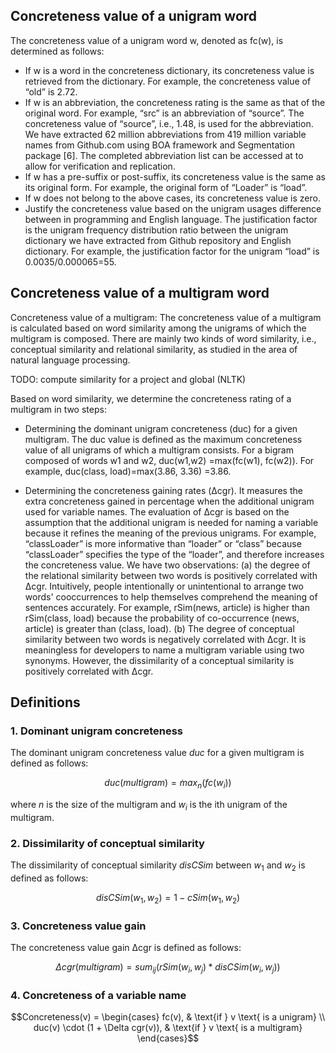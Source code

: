 ## Concreteness value of a unigram word

The concreteness value of a unigram word w, denoted as fc(w), is determined as
follows:

- If w is a word in the concreteness dictionary, its concreteness value is
  retrieved from the dictionary. For example, the concreteness value of “old” is
  2.72.
- If w is an abbreviation, the concreteness rating is the same as that of the
  original word. For example, “src” is an abbreviation of “source”. The
  concreteness value of “source”, i.e., 1.48, is used for the abbreviation. We
  have extracted 62 million abbreviations from 419 million variable names from
  Github.com using BOA framework and Segmentation package [6]. The completed
  abbreviation list can be accessed at to allow for verification and
  replication.
- If w has a pre-suffix or post-suffix, its concreteness value is the same as
  its original form. For example, the original form of “Loader” is “load”.
- If w does not belong to the above cases, its concreteness value is zero.
- Justify the concreteness value based on the unigram usages difference between
  in programming and English language. The justification factor is the unigram
  frequency distribution ratio between the unigram dictionary we have
  extracted from Github repository and English dictionary. For example, the
  justification factor for the unigram “load” is 0.0035/0.000065=55.

## Concreteness value of a multigram word

Concreteness value of a multigram: The concreteness value of a multigram is
calculated based on word similarity among the unigrams of which the multigram is
composed. There are mainly two kinds of word similarity, i.e., conceptual
similarity and relational similarity, as studied in the area of natural language
processing.

TODO: compute similarity for a project and global (NLTK)

Based on word similarity, we determine the concreteness rating of a multigram in
two steps:

- Determining the dominant unigram concreteness (duc) for a given multigram. The
  duc value is defined as the maximum concreteness value of all unigrams of which
  a multigram consists. For a bigram composed of words w1 and w2, duc(w1,w2)
  =max(fc(w1), fc(w2)). For example, duc(class, load)=max(3.86, 3.36) =3.86.

- Determining the concreteness gaining rates (Δcgr). It measures the extra
  concreteness gained in percentage when the additional unigram used for variable
  names. The evaluation of Δcgr is based on the assumption that the additional
  unigram is needed for naming a variable because it refines the meaning of the
  previous unigrams. For example, “classLoader” is more informative than “loader”
  or “class” because “classLoader” specifies the type of the “loader”, and
  therefore increases the concreteness value. We have two observations: (a) the
  degree of the relational similarity between two words is positively correlated
  with Δcgr. Intuitively, people intentionally or unintentional to arrange two
  words' cooccurrences to help themselves comprehend the meaning of sentences
  accurately. For example, rSim(news, article) is higher than rSim(class, load)
  because the probability of co-occurrence (news, article) is greater than (class,
  load). (b) The degree of conceptual similarity between two words is negatively
  correlated with Δcgr. It is meaningless for developers to name a multigram
  variable using two synonyms. However, the dissimilarity of a conceptual
  similarity is positively correlated with Δcgr.

## Definitions

### 1. Dominant unigram concreteness

The dominant unigram concreteness value $duc$ for a given multigram is defined as
follows:

```math
duc(multigram) = ܿmax_n(fc(w_i))
```

where $n$ is the size of the multigram and $w_i$ is the ith unigram of the multigram.

### 2. Dissimilarity of conceptual similarity

The dissimilarity of conceptual similarity $disCSim$ between $w_1$ and $w_2$ is defined as follows:

```math
disCSim(w_1, w_2) = 1 - cSim(w_1, w_2)
```

### 3. Concreteness value gain

The concreteness value gain Δcgr is defined as follows:

```math
Δcgr(multigram) = sum_{ij}(rSim(w_i, w_j) * disCSim(w_i, w_j))
```

### 4. Concreteness of a variable name

```math
Concreteness(v) =
\begin{cases}
fc(v), & \text{if } v \text{ is a unigram} \\
duc(v) \cdot (1 + \Delta cgr(v)), & \text{if } v \text{ is a multigram}
\end{cases}
```
